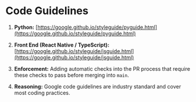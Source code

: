 # Code Guidelines

1. **Python:** [https://google.github.io/styleguide/pyguide.html](https://google.github.io/styleguide/pyguide.html)

2. **Front End (React Native / TypeScript):** [https://google.github.io/styleguide/jsguide.html](https://google.github.io/styleguide/jsguide.html)

3. **Enforcement:** Adding automatic checks into the PR process that require these checks to pass before merging into `main`.

4. **Reasoning:** Google code guidelines are industry standard and cover most coding practices.
